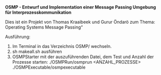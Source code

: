 **OSMP - Entwurf und Implementation einer Message Passing Umgebung für Interprozesskommunikation**

Dies ist ein Projekt von Thomas Kraaibeek und Gurur Öndarö zum Thema: Operating Systems Message Passing“

Ausführung:

1. Im Terminal in das Verzeichnis OSMP/ wechseln.
2. sh makeall.sh ausführen
3. OSMPStarter mit der auszuführenden Datei, dem Test und Anzahl der Prozesse starten: ./OSMPRun/osmprun <ANZAHL_PROZESSE> ./OSMPExecutable/osmpexecutable <TEST-NR>
